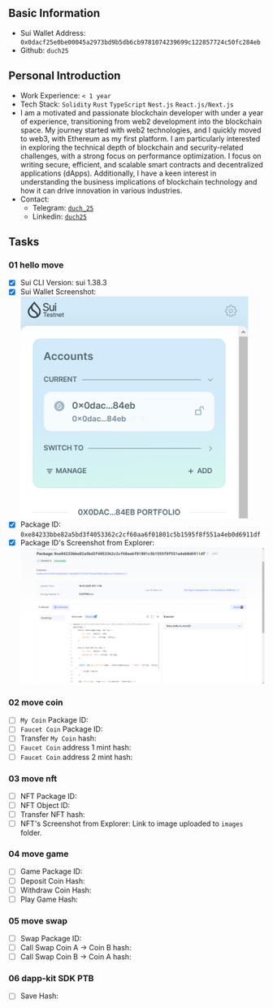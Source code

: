 ## Basic Information
- Sui Wallet Address: `0x0dacf25e0be00045a2973bd9b5db6cb9781074239699c122857724c50fc284eb`
- Github: `duch25`

## Personal Introduction
- Work Experience: `< 1 year`
- Tech Stack: `Solidity` `Rust` `TypeScript` `Nest.js` `React.js/Next.js`
- I am a motivated and passionate blockchain developer with under a year of experience, transitioning from web2 development into the blockchain space. My journey started with web2 technologies, and I quickly moved to web3, with Ethereum as my first platform. I am particularly interested in exploring the technical depth of blockchain and security-related challenges, with a strong focus on performance optimization. I focus on writing secure, efficient, and scalable smart contracts and decentralized applications (dApps). Additionally, I have a keen interest in understanding the business implications of blockchain technology and how it can drive innovation in various industries. 
- Contact: 
    - Telegram: [`duch_25`](https://t.me/duch_25)
    - Linkedin: [`duch25`](https://www.linkedin.com/in/duch25/)

## Tasks

### 01 hello move
- [x] Sui CLI Version: sui 1.38.3 
- [x] Sui Wallet Screenshot: ![](../duch25/images/sui_wallet.png)
- [x] Package ID: `0xe84233bbe82a5bd3f4053362c2cf60aa6f01801c5b1595f8f551a4eb0d6911df`
- [x] Package ID's Screenshot from Explorer: ![](../duch25/images/task1_package_id.png)

### 02 move coin
- [ ] `My Coin` Package ID:
- [ ] `Faucet Coin` Package ID:
- [ ] Transfer `My Coin` hash:
- [ ] `Faucet Coin` address 1 mint hash:
- [ ] `Faucet Coin` address 2 mint hash:

### 03 move nft
- [ ] NFT Package ID:
- [ ] NFT Object ID:
- [ ] Transfer NFT hash:
- [ ] NFT's Screenshot from Explorer: Link to image uploaded to `images` folder.

### 04 move game
- [ ] Game Package ID:
- [ ] Deposit Coin Hash:
- [ ] Withdraw Coin Hash:
- [ ] Play Game Hash:

### 05 move swap
- [ ] Swap Package ID:
- [ ] Call Swap Coin A -> Coin B hash:
- [ ] Call Swap Coin B -> Coin A hash:

### 06 dapp-kit SDK PTB
- [ ] Save Hash:
